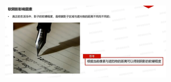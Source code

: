 ![输入图片说明](/imgs/2025-02-27/lRBIhSWFrGCcSUb8.png)


<!--stackedit_data:
eyJoaXN0b3J5IjpbLTEwMDcyMTM1ODVdfQ==
-->